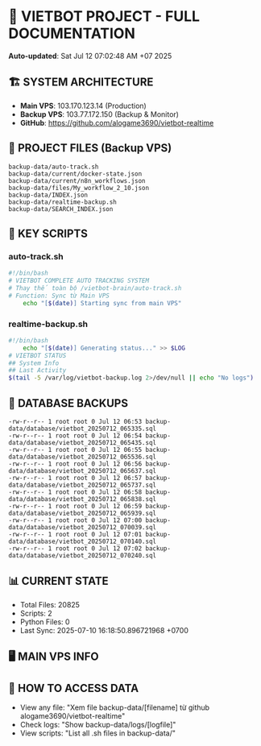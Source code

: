 # 🤖 VIETBOT PROJECT - FULL DOCUMENTATION
**Auto-updated**: Sat Jul 12 07:02:48 AM +07 2025

## 🏗️ SYSTEM ARCHITECTURE
- **Main VPS**: 103.170.123.14 (Production)
- **Backup VPS**: 103.77.172.150 (Backup & Monitor)
- **GitHub**: https://github.com/alogame3690/vietbot-realtime

## 📁 PROJECT FILES (Backup VPS)
```
backup-data/auto-track.sh
backup-data/current/docker-state.json
backup-data/current/n8n_workflows.json
backup-data/files/My_workflow_2_10.json
backup-data/INDEX.json
backup-data/realtime-backup.sh
backup-data/SEARCH_INDEX.json
```

## 🔧 KEY SCRIPTS
### auto-track.sh
```bash
#!/bin/bash
# VIETBOT COMPLETE AUTO TRACKING SYSTEM
# Thay thế toàn bộ /vietbot-brain/auto-track.sh
# Function: Sync từ Main VPS
    echo "[$(date)] Starting sync from main VPS"
```
### realtime-backup.sh
```bash
#!/bin/bash
    echo "[$(date)] Generating status..." >> $LOG
# VIETBOT STATUS
## System Info
## Last Activity
$(tail -5 /var/log/vietbot-backup.log 2>/dev/null || echo "No logs")
```

## 💾 DATABASE BACKUPS
```
-rw-r--r-- 1 root root 0 Jul 12 06:53 backup-data/database/vietbot_20250712_065335.sql
-rw-r--r-- 1 root root 0 Jul 12 06:54 backup-data/database/vietbot_20250712_065435.sql
-rw-r--r-- 1 root root 0 Jul 12 06:55 backup-data/database/vietbot_20250712_065536.sql
-rw-r--r-- 1 root root 0 Jul 12 06:56 backup-data/database/vietbot_20250712_065637.sql
-rw-r--r-- 1 root root 0 Jul 12 06:57 backup-data/database/vietbot_20250712_065737.sql
-rw-r--r-- 1 root root 0 Jul 12 06:58 backup-data/database/vietbot_20250712_065838.sql
-rw-r--r-- 1 root root 0 Jul 12 06:59 backup-data/database/vietbot_20250712_065939.sql
-rw-r--r-- 1 root root 0 Jul 12 07:00 backup-data/database/vietbot_20250712_070039.sql
-rw-r--r-- 1 root root 0 Jul 12 07:01 backup-data/database/vietbot_20250712_070140.sql
-rw-r--r-- 1 root root 0 Jul 12 07:02 backup-data/database/vietbot_20250712_070240.sql
```

## 📊 CURRENT STATE
- Total Files: 20825
- Scripts: 2
- Python Files: 0
- Last Sync: 2025-07-10 16:18:50.896721968 +0700

## 🖥️ MAIN VPS INFO


## 🚨 HOW TO ACCESS DATA
- View any file: "Xem file backup-data/[filename] từ github alogame3690/vietbot-realtime"
- Check logs: "Show backup-data/logs/[logfile]"
- View scripts: "List all .sh files in backup-data/"
